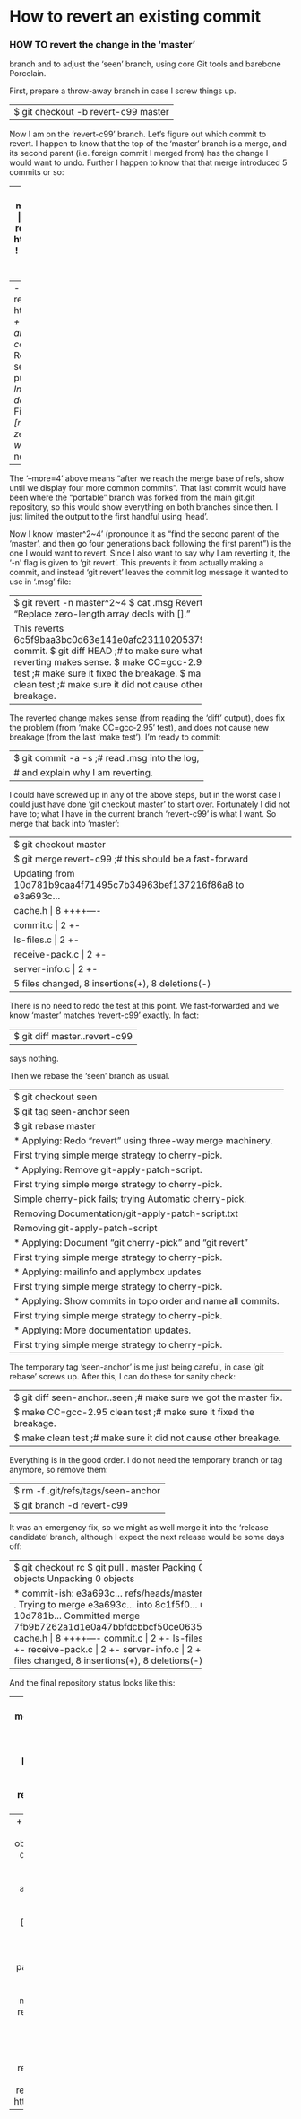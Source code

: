 # How to revert an existing commit

### HOW TO revert the change in the ‘master’

branch and to adjust the ‘seen’ branch, using core Git tools and barebone Porcelain.

First, prepare a throw-away branch in case I screw things up.

<table><tbody><tr class="odd"><td style="text-align: left;">$ git checkout -b revert-c99 master</td></tr></tbody></table>

Now I am on the ‘revert-c99’ branch. Let’s figure out which commit to revert. I happen to know that the top of the ‘master’ branch is a merge, and its second parent (i.e. foreign commit I merged from) has the change I would want to undo. Further I happen to know that that merge introduced 5 commits or so:

<table style="width:4%;"><colgroup><col style="width: 4%" /></colgroup><thead><tr class="header"><th>$ git show-branch –more=4 master master^2 | head * [master] Merge refs/heads/portable from http://www.cs.berkeley…. ! [master^2] Replace C99 array initializers with code.</th></tr></thead><tbody><tr class="odd"><td>- [master] Merge refs/heads/portable from http://www.cs.berkeley…. <em>+ [master^2] Replace C99 array initializers with code.</em> + [master^2~1] Replace unsetenv() and setenv() with older putenv(). <em>+ [master^2~2] Include sys/time.h in daemon.c.</em> + [master^2~3] Fix ?: statements. <em>+ [master^2~4] Replace zero-length array decls with [].</em> [master~1] tutorial note about git branch</td></tr></tbody></table>

The ‘–more=4’ above means “after we reach the merge base of refs, show until we display four more common commits”. That last commit would have been where the “portable” branch was forked from the main git.git repository, so this would show everything on both branches since then. I just limited the output to the first handful using ‘head’.

Now I know ‘master^2~4’ (pronounce it as “find the second parent of the ‘master’, and then go four generations back following the first parent”) is the one I would want to revert. Since I also want to say why I am reverting it, the ‘-n’ flag is given to ‘git revert’. This prevents it from actually making a commit, and instead ‘git revert’ leaves the commit log message it wanted to use in ‘.msg’ file:

<table style="width:68%;"><colgroup><col style="width: 68%" /></colgroup><tbody><tr class="odd"><td style="text-align: left;">$ git revert -n master^2~4 $ cat .msg Revert “Replace zero-length array decls with [].”</td></tr><tr class="even"><td style="text-align: left;">This reverts 6c5f9baa3bc0d63e141e0afc23110205379905a4 commit. $ git diff HEAD ;# to make sure what we are reverting makes sense. $ make CC=gcc-2.95 clean test ;# make sure it fixed the breakage. $ make clean test ;# make sure it did not cause other breakage.</td></tr></tbody></table>

The reverted change makes sense (from reading the ‘diff’ output), does fix the problem (from ‘make CC=gcc-2.95’ test), and does not cause new breakage (from the last ‘make test’). I’m ready to commit:

<table><tbody><tr class="odd"><td style="text-align: left;">$ git commit -a -s ;# read .msg into the log,</td></tr><tr class="even"><td style="text-align: left;"># and explain why I am reverting.</td></tr></tbody></table>

I could have screwed up in any of the above steps, but in the worst case I could just have done ‘git checkout master’ to start over. Fortunately I did not have to; what I have in the current branch ‘revert-c99’ is what I want. So merge that back into ‘master’:

<table><tbody><tr class="odd"><td style="text-align: left;">$ git checkout master</td></tr><tr class="even"><td style="text-align: left;">$ git merge revert-c99 ;# this should be a fast-forward</td></tr><tr class="odd"><td style="text-align: left;">Updating from 10d781b9caa4f71495c7b34963bef137216f86a8 to e3a693c…</td></tr><tr class="even"><td style="text-align: left;">cache.h | 8 ++++—-</td></tr><tr class="odd"><td style="text-align: left;">commit.c | 2 +-</td></tr><tr class="even"><td style="text-align: left;">ls-files.c | 2 +-</td></tr><tr class="odd"><td style="text-align: left;">receive-pack.c | 2 +-</td></tr><tr class="even"><td style="text-align: left;">server-info.c | 2 +-</td></tr><tr class="odd"><td style="text-align: left;">5 files changed, 8 insertions(+), 8 deletions(-)</td></tr></tbody></table>

There is no need to redo the test at this point. We fast-forwarded and we know ‘master’ matches ‘revert-c99’ exactly. In fact:

<table><tbody><tr class="odd"><td style="text-align: left;">$ git diff master..revert-c99</td></tr></tbody></table>

says nothing.

Then we rebase the ‘seen’ branch as usual.

<table><tbody><tr class="odd"><td style="text-align: left;">$ git checkout seen</td></tr><tr class="even"><td style="text-align: left;">$ git tag seen-anchor seen</td></tr><tr class="odd"><td style="text-align: left;">$ git rebase master</td></tr><tr class="even"><td style="text-align: left;">* Applying: Redo “revert” using three-way merge machinery.</td></tr><tr class="odd"><td style="text-align: left;">First trying simple merge strategy to cherry-pick.</td></tr><tr class="even"><td style="text-align: left;">* Applying: Remove git-apply-patch-script.</td></tr><tr class="odd"><td style="text-align: left;">First trying simple merge strategy to cherry-pick.</td></tr><tr class="even"><td style="text-align: left;">Simple cherry-pick fails; trying Automatic cherry-pick.</td></tr><tr class="odd"><td style="text-align: left;">Removing Documentation/git-apply-patch-script.txt</td></tr><tr class="even"><td style="text-align: left;">Removing git-apply-patch-script</td></tr><tr class="odd"><td style="text-align: left;">* Applying: Document “git cherry-pick” and “git revert”</td></tr><tr class="even"><td style="text-align: left;">First trying simple merge strategy to cherry-pick.</td></tr><tr class="odd"><td style="text-align: left;">* Applying: mailinfo and applymbox updates</td></tr><tr class="even"><td style="text-align: left;">First trying simple merge strategy to cherry-pick.</td></tr><tr class="odd"><td style="text-align: left;">* Applying: Show commits in topo order and name all commits.</td></tr><tr class="even"><td style="text-align: left;">First trying simple merge strategy to cherry-pick.</td></tr><tr class="odd"><td style="text-align: left;">* Applying: More documentation updates.</td></tr><tr class="even"><td style="text-align: left;">First trying simple merge strategy to cherry-pick.</td></tr></tbody></table>

The temporary tag ‘seen-anchor’ is me just being careful, in case ‘git rebase’ screws up. After this, I can do these for sanity check:

<table><tbody><tr class="odd"><td>$ git diff seen-anchor..seen ;# make sure we got the master fix.</td></tr><tr class="even"><td>$ make CC=gcc-2.95 clean test ;# make sure it fixed the breakage.</td></tr><tr class="odd"><td>$ make clean test ;# make sure it did not cause other breakage.</td></tr></tbody></table>

Everything is in the good order. I do not need the temporary branch or tag anymore, so remove them:

<table><tbody><tr class="odd"><td style="text-align: left;">$ rm -f .git/refs/tags/seen-anchor</td></tr><tr class="even"><td style="text-align: left;">$ git branch -d revert-c99</td></tr></tbody></table>

It was an emergency fix, so we might as well merge it into the ‘release candidate’ branch, although I expect the next release would be some days off:

<table style="width:68%;"><colgroup><col style="width: 68%" /></colgroup><tbody><tr class="odd"><td style="text-align: left;">$ git checkout rc $ git pull . master Packing 0 objects Unpacking 0 objects</td></tr><tr class="even"><td style="text-align: left;">* commit-ish: e3a693c… refs/heads/master from . Trying to merge e3a693c… into 8c1f5f0… using 10d781b… Committed merge 7fb9b7262a1d1e0a47bbfdcbbcf50ce0635d3f8f cache.h | 8 ++++—- commit.c | 2 +- ls-files.c | 2 +- receive-pack.c | 2 +- server-info.c | 2 +- 5 files changed, 8 insertions(+), 8 deletions(-)</td></tr></tbody></table>

And the final repository status looks like this:

<table style="width:5%;"><colgroup><col style="width: 5%" /></colgroup><thead><tr class="header"><th style="text-align: right;">$ git show-branch –more=1 master seen rc ! [master] Revert “Replace zero-length array decls with [].” ! [seen] git-repack: Add option to repack all objects. * [rc] Merge refs/heads/master from .</th></tr></thead><tbody><tr class="odd"><td style="text-align: right;">+ [seen] git-repack: Add option to repack all objects. + [seen~1] More documentation updates. + [seen~2] Show commits in topo order and name all commits. + [seen~3] mailinfo and applymbox updates + [seen~4] Document “git cherry-pick” and “git revert” + [seen~5] Remove git-apply-patch-script. + [seen~6] Redo “revert” using three-way merge machinery. - [rc] Merge refs/heads/master from . ++* [master] Revert “Replace zero-length array decls with [].” - [rc~1] Merge refs/heads/master from . … [master~1] Merge refs/heads/portable from http://www.cs.berkeley….</td></tr></tbody></table>
